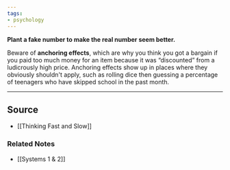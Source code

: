 ```yaml
---
tags:
- psychology
---
```

**Plant a fake number to make the real number seem better.**

Beware of **anchoring effects**, which are why you think you got a bargain if you paid too much money for an item because it was “discounted” from a ludicrously high price. Anchoring effects show up in places where they obviously shouldn't apply, such as rolling dice then guessing a percentage of teenagers who have skipped school in the past month.

---

## Source
- [[Thinking Fast and Slow]]

### Related Notes
- [[Systems 1 & 2]]